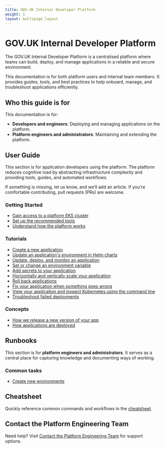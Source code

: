```yaml
---
title: GOV.UK Internal Developer Platform
weight: 1
layout: multipage_layout
---
```


# GOV.UK Internal Developer Platform

The GOV.UK Internal Developer Platform is a centralised platform where teams can build, deploy, and manage applications in a reliable and secure environment.

This documentation is for both platform users and internal team members. It provides guides, tools, and best practices to help onboard, manage, and troubleshoot applications efficiently.

## Who this guide is for

This documentation is for:

- **Developers and engineers**: Deploying and managing applications on the platform.
- **Platform engineers and administrators**: Maintaining and extending the platform.

## User Guide

This section is for application developers using the platform. The platform reduces cognitive load by abstracting infrastructure complexity and providing tools, guides, and automated workflows.

If something is missing, let us know, and we’ll add an article. If you're comfortable contributing, pull requests (PRs) are welcome.

### Getting Started

- [Gain access to a platform EKS cluster](../../kubernetes/get-started/access-eks-cluster/index.html)
- [Set up the recommended tools](../../kubernetes/get-started/set-up-tools/index.html)
- [Understand how the platform works](../../kubernetes/how-platform-works/index.html)

### Tutorials

- [Create a new application](../../kubernetes/create-app/index.html)
- [Update an application's environment in Helm charts](../../kubernetes/get-started/tutorials/app-config-deploy-helm-chart/index.html)
- [Update, deploy, and monitor an application](../../kubernetes/get-started/tutorials/app-update-deploy-monitor-logs/index.html)
- [Set or change an environment variable](../../kubernetes/manage-app/set-env-var/index.html)
- [Add secrets to your application](../../kubernetes/manage-app/manage-secrets/index.html)
- [Horizontally and vertically scale your application](../../kubernetes/manage-app/scale-app/index.html)
- [Roll back applications](../../kubernetes/manage-app/roll-back-app/index.html)
- [Fix your application when something goes wrong](../../kubernetes/fix-app/index.html)
- [View your application and inspect Kubernetes using the command line](../../kubernetes/manage-app/get-app-info/index.html)
- [Troubleshoot failed deployments](../../kubernetes/manage-app/manage-state/index.html)

### Concepts

- [How we release a new version of your app](../../kubernetes/manage-app/release-new-version/index.html)
- [How applications are deployed](../../kubernetes/manage-app/access-ci-cd/index.html)

## Runbooks

This section is for **platform engineers and administrators**. It serves as a central place for capturing knowledge and documenting ways of working.

### Common tasks

- [Create new environments](../../kubernetes/manage-app/create-new-env/index.html)

## Cheatsheet

Quickly reference common commands and workflows in the [cheatsheet](../../kubernetes/cheatsheet.html).

## Contact the Platform Engineering Team

Need help? Visit [Contact the Platform Engineering Team](../../kubernetes/contact-platform-engineering-team.html) for support options.
